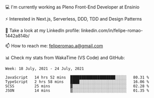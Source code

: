💻 I'm currently working as Pleno Front-End Developer at Ensinio

⚡ Interested in Next.js, Serverless, DDD, TDD and Design Patterns

👥 Take a look at my LinkedIn profile: linkedin.com/in/felipe-romao-1442a814b/

📫 How to reach me: feliperomao.a@gmail.com

📊 Check my stats from WakaTime (VS Code) and GitHub:

<!--START_SECTION:waka-->
```text
Week: 18 July, 2021 - 24 July, 2021

JavaScript   14 hrs 52 mins  ████████████████████░░░░░   80.31 % 
TypeScript   2 hrs 58 mins   ████░░░░░░░░░░░░░░░░░░░░░   16.06 % 
SCSS         25 mins         ▓░░░░░░░░░░░░░░░░░░░░░░░░   02.28 % 
JSON         14 mins         ▒░░░░░░░░░░░░░░░░░░░░░░░░   01.35 % 
```
<!--END_SECTION:waka-->
